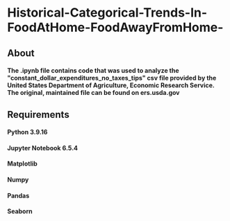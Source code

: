 # Historical-Categorical-Trends-In-FoodAtHome-FoodAwayFromHome-
## About
#### The .ipynb file contains code that was used to analyze the "constant_dollar_expenditures_no_taxes_tips" csv file provided by the United States Department of Agriculture, Economic Research Service. The original, maintained file can be found on ers.usda.gov 
## Requirements
#### Python 3.9.16
#### Jupyter Notebook 6.5.4
#### Matplotlib
#### Numpy
#### Pandas
#### Seaborn
